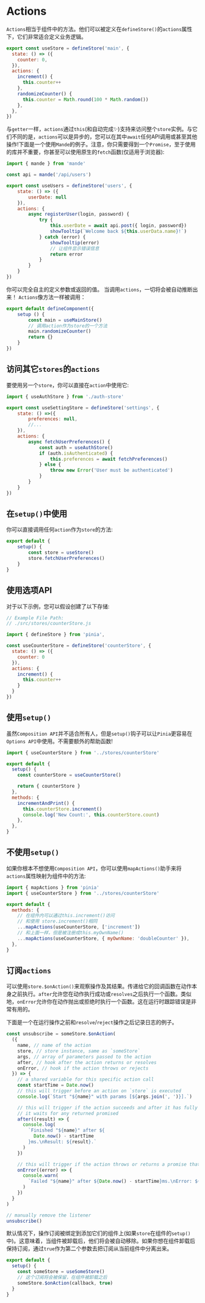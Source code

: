 # Actions

`Actions`相当于组件中的方法。他们可以被定义在`defineStore()`的`actions`属性下，它们非常适合定义业务逻辑。
```js
export const useStore = defineStore('main', {
  state: () => ({
    counter: 0,
  }),
  actions: {
    increment() {
      this.counter++
    },
    randomizeCounter() {
      this.counter = Math.round(100 * Math.random())
    },
  },
})
```

与`getter`一样，`actions`通过`this`(和自动完成✨)支持来访问整个`store`实例。与它们不同的是，`actions`可以是异步的，您可以在其中`await`任何API调用或甚至其他操作!下面是一个使用`Mande`的例子。注意，你只需要得到一个`Promise`，至于使用的库并不重要，你甚至可以使用原生的`fetch`函数(仅适用于浏览器):

```js
import { mande } from 'mande'

const api = mande('/api/users')

export const useUsers = defineStore('users', {
    state: () => ({
        userDate: null
    }),
    actions: {
        async registerUser(login, password) {
            try {
                this.userDate = await api.post({ login, password})
                showTooltip(`Welcome back ${this.userData.name}!`)
            } catch (error) {
                showTooltip(error)
                // 让组件显示错误信息
                return error
            }
        }
    }
})
```

你可以完全自主的定义参数或返回的值。
当调用`actions`，一切将会被自动推断出来！
`Actions`像方法一样被调用：
```js
export default defineComponent({
    setup () {
        const main = useMainStore()
        // 调用action作为store的一个方法
        main.randomizeCounter()
        return {}
    }
})
```

## 访问其它`stores`的`actions`

要使用另一个`store`，你可以直接在`action`中使用它:

```js
import { useAuthStore } from './auth-store'

export const useSettingStore = defineStore('settings', {
    state: () =>({
        preferences: null,
        //...
    }),
    actions: {
        async fetchUserPreferences() {
            const auth = useAuthStore()
            if (auth.isAuthenticated) {
                this.preferences = await fetchPreferences()
            } else {
                throw new Error('User must be authenticated')
            }
        }
    }
})

```

## 在`setup()`中使用

你可以直接调用任何`action`作为`store`的方法:

```js
export default {
    setup() {
        const store = useStore()
        store.fetchUserPreferences()
    }
}
```

## 使用选项API

对于以下示例，您可以假设创建了以下存储:

```js
// Example File Path:
// ./src/stores/counterStore.js

import { defineStore } from 'pinia',

const useCounterStore = defineStore('counterStore', {
  state: () => ({
    counter: 0
  }),
  actions: {
    increment() {
      this.counter++
    }
  }
})
```
## 使用`setup()`

虽然`Composition API`并不适合所有人，但是`setup()`钩子可以让`Pinia`更容易在`Options API`中使用。不需要额外的帮助函数!
```js
import { useCounterStore } from '../stores/counterStore'

export default {
  setup() {
    const counterStore = useCounterStore()

    return { counterStore }
  },
  methods: {
    incrementAndPrint() {
      this.counterStore.increment()
      console.log('New Count:', this.counterStore.count)
    },
  },
}
```
## 不使用`setup()`

如果你根本不想使用`Composition API`，你可以使用`mapActions()`助手来将`actions`属性映射为组件中的方法:

```js
import { mapActions } from 'pinia'
import { useCounterStore } from '../stores/counterStore'

export default {
  methods: {
    // 在组件内可以通过this.increment()访问
    // 和使用 store.increment()相同
    ...mapActions(useCounterStore, ['increment'])
    // 和上面一样，但是被注册成this.myOwnName()
    ...mapActions(useCounterStore, { myOwnName: 'doubleCounter' }),
  },
}
```

## 订阅`actions`

可以使用`store.$onAction()`来观察操作及其结果。传递给它的回调函数在动作本身之前执行。`after`允许您在动作执行成功或`resolves`之后执行一个函数。类似地，`onError`允许你在动作抛出或拒绝时执行一个函数。这在运行时跟踪错误是非常有用的。

下面是一个在运行操作之前和`resolve`/`reject`操作之后记录日志的例子。
```js
const unsubscribe = someStore.$onAction(
  ({
    name, // name of the action
    store, // store instance, same as `someStore`
    args, // array of parameters passed to the action
    after, // hook after the action returns or resolves
    onError, // hook if the action throws or rejects
  }) => {
    // a shared variable for this specific action call
    const startTime = Date.now()
    // this will trigger before an action on `store` is executed
    console.log(`Start "${name}" with params [${args.join(', ')}].`)

    // this will trigger if the action succeeds and after it has fully run.
    // it waits for any returned promised
    after((result) => {
      console.log(
        `Finished "${name}" after ${
          Date.now() - startTime
        }ms.\nResult: ${result}.`
      )
    })

    // this will trigger if the action throws or returns a promise that rejects
    onError((error) => {
      console.warn(
        `Failed "${name}" after ${Date.now() - startTime}ms.\nError: ${error}.`
      )
    })
  }
)

// manually remove the listener
unsubscribe()
```

默认情况下，操作订阅被绑定到添加它们的组件上(如果`store`在组件的`setup()`中)。这意味着，当组件被卸载后，他们将会被自动移除。如果你想在组件卸载后保持订阅，通过`true`作为第二个参数去把订阅从当前组件中分离出来。
```js
export default {
  setup() {
    const someStore = useSomeStore()
    // 这个订阅将会被保留，在组件被卸载之后
    someStore.$onAction(callback, true)
  }
}
```